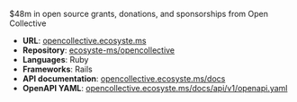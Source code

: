 ---
---

$48m in open source grants, donations, and sponsorships from Open Collective

* **URL**: [opencollective.ecosyste.ms](https://opencollective.ecosyste.ms)
* **Repository**: [ecosyste-ms/opencollective](https://github.com/ecosyste-ms/opencollective)
* **Languages**: Ruby
* **Frameworks**: Rails
* **API documentation**: [opencollective.ecosyste.ms/docs](https://opencollective.ecosyste.ms/docs/index.html)
* **OpenAPI YAML**: [opencollective.ecosyste.ms/docs/api/v1/openapi.yaml](https://opencollective.ecosyste.ms/docs/api/v1/openapi.yaml)
